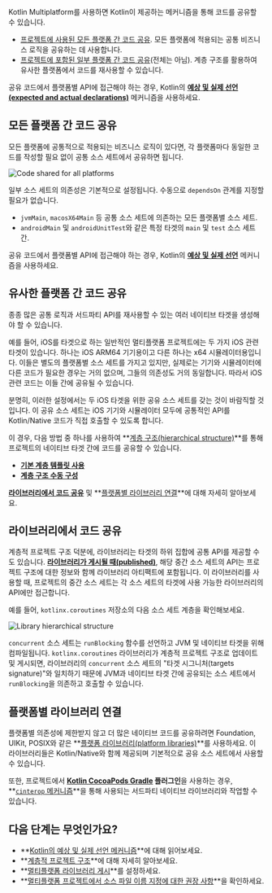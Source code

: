 [//]: # (title: 플랫폼 간 코드 공유)

Kotlin Multiplatform를 사용하면 Kotlin이 제공하는 메커니즘을 통해 코드를 공유할 수 있습니다.

*   [프로젝트에 사용된 모든 플랫폼 간 코드 공유](#share-code-on-all-platforms). 모든 플랫폼에 적용되는 공통 비즈니스 로직을 공유하는 데 사용합니다.
*   [프로젝트에 포함된 일부 플랫폼 간 코드 공유](#share-code-on-similar-platforms)(전체는 아님). 계층 구조를 활용하여 유사한 플랫폼에서 코드를 재사용할 수 있습니다.

공유 코드에서 플랫폼별 API에 접근해야 하는 경우, Kotlin의 **[예상 및 실제 선언(expected and actual declarations)](multiplatform-expect-actual.md)** 메커니즘을 사용하세요.

## 모든 플랫폼 간 코드 공유

모든 플랫폼에 공통적으로 적용되는 비즈니스 로직이 있다면, 각 플랫폼마다 동일한 코드를 작성할 필요 없이 공통 소스 세트에서 공유하면 됩니다.

![Code shared for all platforms](flat-structure.svg)

일부 소스 세트의 의존성은 기본적으로 설정됩니다. 수동으로 `dependsOn` 관계를 지정할 필요가 없습니다.

*   `jvmMain`, `macosX64Main` 등 공통 소스 세트에 의존하는 모든 플랫폼별 소스 세트.
*   `androidMain` 및 `androidUnitTest`와 같은 특정 타겟의 `main` 및 `test` 소스 세트 간.

공유 코드에서 플랫폼별 API에 접근해야 하는 경우, Kotlin의 **[예상 및 실제 선언](multiplatform-expect-actual.md)** 메커니즘을 사용하세요.

## 유사한 플랫폼 간 코드 공유

종종 많은 공통 로직과 서드파티 API를 재사용할 수 있는 여러 네이티브 타겟을 생성해야 할 수 있습니다.

예를 들어, iOS를 타겟으로 하는 일반적인 멀티플랫폼 프로젝트에는 두 가지 iOS 관련 타겟이 있습니다. 하나는 iOS ARM64 기기용이고 다른 하나는 x64 시뮬레이터용입니다. 이들은 별도의 플랫폼별 소스 세트를 가지고 있지만, 실제로는 기기와 시뮬레이터에 다른 코드가 필요한 경우는 거의 없으며, 그들의 의존성도 거의 동일합니다. 따라서 iOS 관련 코드는 이들 간에 공유될 수 있습니다.

분명히, 이러한 설정에서는 두 iOS 타겟을 위한 공유 소스 세트를 갖는 것이 바람직할 것입니다. 이 공유 소스 세트는 iOS 기기와 시뮬레이터 모두에 공통적인 API를 Kotlin/Native 코드가 직접 호출할 수 있도록 합니다.

이 경우, 다음 방법 중 하나를 사용하여 **[계층 구조(hierarchical structure)](multiplatform-hierarchy.md)**를 통해 프로젝트의 네이티브 타겟 간에 코드를 공유할 수 있습니다.

*   **[기본 계층 템플릿 사용](multiplatform-hierarchy.md#default-hierarchy-template)**
*   **[계층 구조 수동 구성](multiplatform-hierarchy.md#manual-configuration)**

**[라이브러리에서 코드 공유](#share-code-in-libraries)** 및 **[플랫폼별 라이브러리 연결](#connect-platform-specific-libraries)**에 대해 자세히 알아보세요.

## 라이브러리에서 코드 공유

계층적 프로젝트 구조 덕분에, 라이브러리는 타겟의 하위 집합에 공통 API를 제공할 수도 있습니다. **[라이브러리가 게시될 때(published)](multiplatform-publish-lib-setup.md)**, 해당 중간 소스 세트의 API는 프로젝트 구조에 대한 정보와 함께 라이브러리 아티팩트에 포함됩니다. 이 라이브러리를 사용할 때, 프로젝트의 중간 소스 세트는 각 소스 세트의 타겟에 사용 가능한 라이브러리의 API에만 접근합니다.

예를 들어, `kotlinx.coroutines` 저장소의 다음 소스 세트 계층을 확인해보세요.

![Library hierarchical structure](lib-hierarchical-structure.svg)

`concurrent` 소스 세트는 `runBlocking` 함수를 선언하고 JVM 및 네이티브 타겟을 위해 컴파일됩니다. `kotlinx.coroutines` 라이브러리가 계층적 프로젝트 구조로 업데이트 및 게시되면, 라이브러리의 `concurrent` 소스 세트의 "타겟 시그니처(targets signature)"와 일치하기 때문에 JVM과 네이티브 타겟 간에 공유되는 소스 세트에서 `runBlocking`을 의존하고 호출할 수 있습니다.

## 플랫폼별 라이브러리 연결

플랫폼별 의존성에 제한받지 않고 더 많은 네이티브 코드를 공유하려면 Foundation, UIKit, POSIX와 같은 **[플랫폼 라이브러리(platform libraries)](https://kotlinlang.org/docs/native-platform-libs.html)**를 사용하세요. 이 라이브러리들은 Kotlin/Native와 함께 제공되며 기본적으로 공유 소스 세트에서 사용할 수 있습니다.

또한, 프로젝트에서 **[Kotlin CocoaPods Gradle](multiplatform-cocoapods-overview.md) 플러그인**을 사용하는 경우, **[`cinterop` 메커니즘](https://kotlinlang.org/docs/native-c-interop.html)**을 통해 사용되는 서드파티 네이티브 라이브러리와 작업할 수 있습니다.

## 다음 단계는 무엇인가요?

*   **[Kotlin의 예상 및 실제 선언 메커니즘](multiplatform-expect-actual.md)**에 대해 읽어보세요.
*   **[계층적 프로젝트 구조](multiplatform-hierarchy.md)**에 대해 자세히 알아보세요.
*   **[멀티플랫폼 라이브러리 게시](multiplatform-publish-lib-setup.md)**를 설정하세요.
*   **[멀티플랫폼 프로젝트에서 소스 파일 이름 지정에 대한 권장 사항](https://kotlinlang.org/docs/coding-conventions.html#source-file-names)**을 확인하세요.